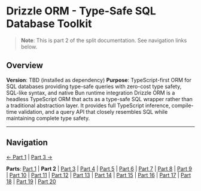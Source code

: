 # Drizzle ORM - Type-Safe SQL Database Toolkit

> **Note**: This is part 2 of the split documentation. See navigation links below.

## Overview

**Version**: TBD (installed as dependency)
**Purpose**: TypeScript-first ORM for SQL databases providing type-safe queries with zero-cost type safety, SQL-like syntax, and native Bun runtime integration
Drizzle ORM is a headless TypeScript ORM that acts as a type-safe SQL wrapper rather than a traditional abstraction layer. It provides full TypeScript inference, compile-time validation, and a query API that closely resembles SQL while maintaining complete type safety.

---

## Navigation

[← Part 1](./01-start.md) | [Part 3 →](./03-why-drizzle-orm-for-omnera.md)

**Parts**: [Part 1](./01-start.md) | **Part 2** | [Part 3](./03-why-drizzle-orm-for-omnera.md) | [Part 4](./04-installation.md) | [Part 5](./05-integration-with-omnera-stack.md) | [Part 6](./06-database-setup.md) | [Part 7](./07-schema-definition.md) | [Part 8](./08-query-api.md) | [Part 9](./09-transactions.md) | [Part 10](./10-effect-integration-patterns.md) | [Part 11](./11-migrations-with-drizzle-kit.md) | [Part 12](./12-best-practices.md) | [Part 13](./13-common-patterns.md) | [Part 14](./14-integration-with-better-auth-postgresql.md) | [Part 15](./15-performance-considerations.md) | [Part 16](./16-common-pitfalls-to-avoid.md) | [Part 17](./17-drizzle-studio.md) | [Part 18](./18-postgresql-best-practices-for-omnera.md) | [Part 19](./19-references.md) | [Part 20](./20-summary.md)
